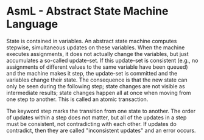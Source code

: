 AsmL - Abstract State Machine Language
======================================

State is contained in variables. An abstract state machine computes stepwise, simultaneous updates on these variables. When the machine executes assignments, it does not actually change the variables, but just accumulates a so-called update-set. If this update-set is consistent (e.g., no assignments of different values to the same variable have been queued) and the machine makes it step, the update-set is committed and the variables change their state. The consequence is that the new state can only be seen during the following step; state changes are not visible as intermediate results; state changes happen all at once when moving from one step to another. This is called an atomic transaction.

The keyword step marks the transition from one state to another. The order of updates within a step does not matter, but all of the updates in a step must be consistent, not contradicting with each other. If updates do contradict, then they are called "inconsistent updates" and an error occurs.

